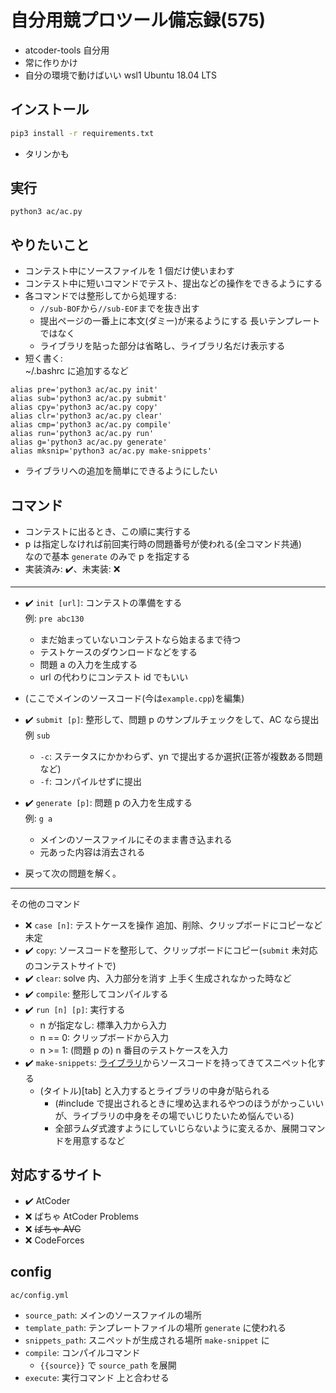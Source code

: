# **自分用**競プロツール備忘録(575)

- atcoder-tools 自分用
- 常に作りかけ
- 自分の環境で動けばいい wsl1 Ubuntu 18.04 LTS

## インストール
```bash
pip3 install -r requirements.txt
```
- タリンかも

## 実行
```
python3 ac/ac.py
```

## やりたいこと

- コンテスト中にソースファイルを 1 個だけ使いまわす
- コンテスト中に短いコマンドでテスト、提出などの操作をできるようにする
- 各コマンドでは整形してから処理する:
	- `//sub-BOF`から`//sub-EOF`までを抜き出す
	- 提出ページの一番上に本文(ダミー)が来るようにする 長いテンプレートではなく
	- ライブラリを貼った部分は省略し、ライブラリ名だけ表示する
- 短く書く: <br>
~/.bashrc に追加するなど
```
alias pre='python3 ac/ac.py init'
alias sub='python3 ac/ac.py submit'
alias cpy='python3 ac/ac.py copy'
alias clr='python3 ac/ac.py clear'
alias cmp='python3 ac/ac.py compile'
alias run='python3 ac/ac.py run'
alias g='python3 ac/ac.py generate'
alias mksnip='python3 ac/ac.py make-snippets'
```
- ライブラリへの追加を簡単にできるようにしたい

## コマンド

- コンテストに出るとき、この順に実行する
- p は指定しなければ前回実行時の問題番号が使われる(全コマンド共通)<br>なので基本 `generate` のみで p を指定する
- 実装済み: :heavy_check_mark:、未実装: :x:

---

- :heavy_check_mark: `init [url]`: コンテストの準備をする<br>例: `pre abc130`
  - まだ始まっていないコンテストなら始まるまで待つ
  - テストケースのダウンロードなどをする
  - 問題 a の入力を生成する
  - url の代わりにコンテスト id でもいい

- (ここでメインのソースコード(今は`example.cpp`)を編集)

- :heavy_check_mark: `submit [p]`: 整形して、問題 p のサンプルチェックをして、AC なら提出<br>例 `sub`
  - `-c`: ステータスにかかわらず、yn で提出するか選択(正答が複数ある問題など)
  - `-f`: コンパイルせずに提出

- :heavy_check_mark: `generate [p]`: 問題 p の入力を生成する<br>例: `g a`
  - メインのソースファイルにそのまま書き込まれる
  - 元あった内容は消去される

- 戻って次の問題を解く。

---

その他のコマンド

- :x: `case [n]`: テストケースを操作 追加、削除、クリップボードにコピーなど 未定
- :heavy_check_mark: `copy`: ソースコードを整形して、クリップボードにコピー(`submit` 未対応のコンテストサイトで)
- :heavy_check_mark: `clear`: solve 内、入力部分を消す 上手く生成されなかった時など
- :heavy_check_mark: `compile`: 整形してコンパイルする
- :heavy_check_mark: `run [n] [p]`: 実行する
  - n が指定なし: 標準入力から入力
  - n == 0: クリップボードから入力
  - n >= 1: (問題 p の) n 番目のテストケースを入力
- :heavy_check_mark: `make-snippets`: [ライブラリ](https://tqk.blue/library/)からソースコードを持ってきてスニペット化する
  - (タイトル)[tab] と入力するとライブラリの中身が貼られる
    - (#include で提出されるときに埋め込まれるやつのほうがかっこいいが、ライブラリの中身をその場でいじりたいため悩んでいる)
    - 全部ラムダ式渡すようにしていじらないように変えるか、展開コマンドを用意するなど

## 対応するサイト

- :heavy_check_mark: AtCoder
- :x: ばちゃ AtCoder Problems
- :x: ~~ばちゃ AVC~~
- :x: CodeForces

## config
`ac/config.yml`
- `source_path`: メインのソースファイルの場所
- `template_path`: テンプレートファイルの場所 `generate` に使われる
- `snippets_path`: スニペットが生成される場所 `make-snippet` に
- `compile`: コンパイルコマンド
  - `{{source}}` で `source_path` を展開
- `execute`: 実行コマンド 上と合わせる
